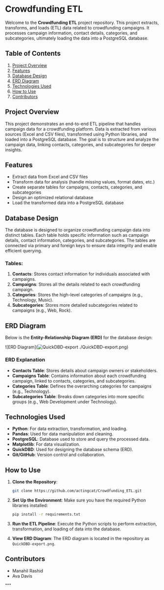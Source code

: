 # Crowdfunding ETL

Welcome to the **Crowdfunding ETL** project repository. This project extracts, transforms, and loads (ETL) data related to crowdfunding campaigns. It processes campaign information, contact details, categories, and subcategories, ultimately loading the data into a PostgreSQL database. 

## Table of Contents

1. [Project Overview](#project-overview)
2. [Features](#features)
3. [Database Design](#database-design)
4. [ERD Diagram](#erd-diagram)
5. [Technologies Used](#technologies-used)
6. [How to Use](#how-to-use)
7. [Contributors](#contributors)

## Project Overview

This project demonstrates an end-to-end ETL pipeline that handles campaign data for a crowdfunding platform. Data is extracted from various sources (Excel and CSV files), transformed using Python libraries, and loaded into a PostgreSQL database. The goal is to structure and analyze the campaign data, linking contacts, categories, and subcategories for deeper insights.

## Features

- Extract data from Excel and CSV files
- Transform data for analysis (handle missing values, format dates, etc.)
- Create separate tables for campaigns, contacts, categories, and subcategories
- Design an optimized relational database
- Load the transformed data into a PostgreSQL database

## Database Design

The database is designed to organize crowdfunding campaign data into distinct tables. Each table holds specific information such as campaign details, contact information, categories, and subcategories. The tables are connected via primary and foreign keys to ensure data integrity and enable efficient querying.

### Tables:

1. **Contacts**: Stores contact information for individuals associated with campaigns.
2. **Campaigns**: Stores all the details related to each crowdfunding campaign.
3. **Categories**: Stores the high-level categories of campaigns (e.g., Technology, Music).
4. **Subcategories**: Stores more detailed subcategories related to campaigns (e.g., Web, Rock).

## ERD Diagram

Below is the **Entity-Relationship Diagram (ERD)** for the database design:

![ERD Diagram](![QuickDBD-export](https://github.com/user-attachments/assets/9b265875-c4a2-4e4e-b524-95c5247944a6)
./QuickDBD-export.png)

### ERD Explanation

- **Contacts Table**: Stores details about campaign owners or stakeholders.
- **Campaigns Table**: Contains information about each crowdfunding campaign, linked to contacts, categories, and subcategories.
- **Categories Table**: Defines the overarching categories for campaigns (e.g., Technology).
- **Subcategories Table**: Breaks down categories into more specific groups (e.g., Web Development under Technology).

## Technologies Used

- **Python**: For data extraction, transformation, and loading.
- **Pandas**: Used for data manipulation and cleaning.
- **PostgreSQL**: Database used to store and query the processed data.
- **Matplotlib**: For data visualization.
- **QuickDBD**: Used for designing the database schema (ERD).
- **Git/GitHub**: Version control and collaboration.

## How to Use

1. **Clone the Repository**:
    ```bash
    git clone https://github.com/actingcat/Crowdfunding_ETL.git
    ```

2. **Set Up the Environment**:
    Make sure you have the required Python libraries installed:
    ```bash
    pip install -r requirements.txt
    ```

3. **Run the ETL Pipeline**:
    Execute the Python scripts to perform extraction, transformation, and loading of data into the database.

4. **View ERD Diagram**:
    The ERD diagram is located in the repository as `QuickDBD-export.png`.

## Contributors

- Manahil Rashid
- Ava Davis

"""


